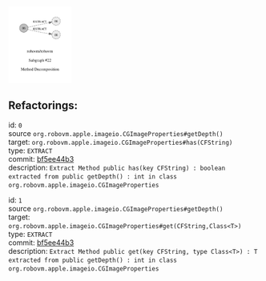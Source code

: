 <img src=subgraph_atomic_22.svg width=25%>

## Refactorings:

id: `0`\
source `org.robovm.apple.imageio.CGImageProperties#getDepth()`\
target: `org.robovm.apple.imageio.CGImageProperties#has(CFString)`\
type: `EXTRACT`\
commit: [bf5ee44b3](https://github.com/robovm/robovm/commit/bf5ee44b3b576e01ab09cae9f50300417b01dc07)\
description: `Extract Method public has(key CFString) : boolean extracted from public getDepth() : int in class org.robovm.apple.imageio.CGImageProperties`

id: `1`\
source `org.robovm.apple.imageio.CGImageProperties#getDepth()`\
target: `org.robovm.apple.imageio.CGImageProperties#get(CFString,Class<T>)`\
type: `EXTRACT`\
commit: [bf5ee44b3](https://github.com/robovm/robovm/commit/bf5ee44b3b576e01ab09cae9f50300417b01dc07)\
description: `Extract Method public get(key CFString, type Class<T>) : T extracted from public getDepth() : int in class org.robovm.apple.imageio.CGImageProperties`

